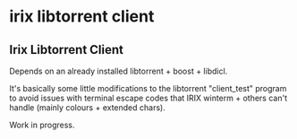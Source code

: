 # irix libtorrent client

## Irix Libtorrent Client

Depends on an already installed libtorrent + boost + libdicl.

It's basically some little modifications to the libtorrent "client_test" program to avoid issues with terminal escape codes that IRIX winterm + others can't handle (mainly colours + extended chars).

Work in progress.
